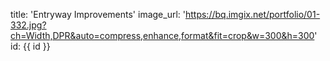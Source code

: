 title: 'Entryway Improvements'
image_url: 'https://bq.imgix.net/portfolio/01-332.jpg?ch=Width,DPR&auto=compress,enhance,format&fit=crop&w=300&h=300'
id: {{ id }}
